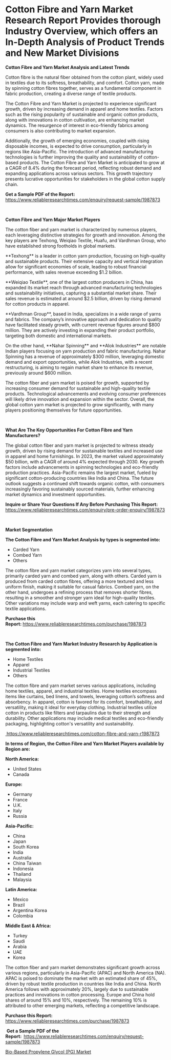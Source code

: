 <p><h1>Cotton Fibre and Yarn Market Research Report Provides thorough Industry Overview, which offers an In-Depth Analysis of Product Trends and New Market Divisions</h1></p><p><strong>Cotton Fibre and Yarn Market Analysis and Latest Trends</strong></p>
<p><p>Cotton fibre is the natural fiber obtained from the cotton plant, widely used in textiles due to its softness, breathability, and comfort. Cotton yarn, made by spinning cotton fibres together, serves as a fundamental component in fabric production, creating a diverse range of textile products. </p><p>The Cotton Fibre and Yarn Market is projected to experience significant growth, driven by increasing demand in apparel and home textiles. Factors such as the rising popularity of sustainable and organic cotton products, along with innovations in cotton cultivation, are enhancing market dynamics. The resurgence of interest in eco-friendly fabrics among consumers is also contributing to market expansion.</p><p>Additionally, the growth of emerging economies, coupled with rising disposable incomes, is expected to drive consumption, particularly in regions like Asia-Pacific. The introduction of advanced manufacturing technologies is further improving the quality and sustainability of cotton-based products. The Cotton Fibre and Yarn Market is anticipated to grow at a CAGR of 8.4% during the forecast period, reflecting robust demand and expanding applications across various sectors. This growth trajectory presents lucrative opportunities for stakeholders in the global cotton supply chain.</p></p>
<p><strong>Get a Sample PDF of the Report:&nbsp;</strong> <a href="https://www.reliableresearchtimes.com/enquiry/request-sample/1987873?utm_campaign=1933&utm_medium=2&utm_source=Github&utm_content=ia&utm_term=05022025&utm_id=cotton-fibre-and-yarn">https://www.reliableresearchtimes.com/enquiry/request-sample/1987873</a></p>
<p>&nbsp;</p>
<p><strong>Cotton Fibre and Yarn Major Market Players</strong></p>
<p><p>The cotton fiber and yarn market is characterized by numerous players, each leveraging distinctive strategies for growth and innovation. Among the key players are Texhong, Weiqiao Textile, Huafu, and Vardhman Group, who have established strong footholds in global markets.</p><p>**Texhong** is a leader in cotton yarn production, focusing on high-quality and sustainable products. Their extensive capacity and vertical integration allow for significant economies of scale, leading to robust financial performance, with sales revenue exceeding $1.2 billion.</p><p>**Weiqiao Textile**, one of the largest cotton producers in China, has expanded its market reach through advanced manufacturing technologies and sustainability initiatives, capturing a substantial market share. Their sales revenue is estimated at around $2.5 billion, driven by rising demand for cotton products in apparel.</p><p>**Vardhman Group**, based in India, specializes in a wide range of yarns and fabrics. The company’s innovative approach and dedication to quality have facilitated steady growth, with current revenue figures around $800 million. They are actively investing in expanding their product portfolio, targeting both domestic and international markets.</p><p>On the other hand, **Nahar Spinning** and **Alok Industries** are notable Indian players focusing on yarn production and fabric manufacturing. Nahar Spinning has a revenue of approximately $300 million, leveraging domestic demand and export opportunities, while Alok Industries, with a recent restructuring, is aiming to regain market share to enhance its revenue, previously around $600 million.</p><p>The cotton fiber and yarn market is poised for growth, supported by increasing consumer demand for sustainable and high-quality textile products. Technological advancements and evolving consumer preferences will likely drive innovation and expansion within the sector. Overall, the global cotton yarn market is projected to grow significantly, with many players positioning themselves for future opportunities.</p></p>
<p>&nbsp;</p>
<p><strong>What Are The Key Opportunities For Cotton Fibre and Yarn Manufacturers?</strong></p>
<p><p>The global cotton fiber and yarn market is projected to witness steady growth, driven by rising demand for sustainable textiles and increased use in apparel and home furnishings. In 2023, the market valued approximately $50 billion, with a CAGR of around 4% expected through 2030. Key growth factors include advancements in spinning technologies and eco-friendly production practices. Asia-Pacific remains the largest market, fueled by significant cotton-producing countries like India and China. The future outlook suggests a continued shift towards organic cotton, with consumers increasingly favoring sustainably sourced materials, further enhancing market dynamics and investment opportunities.</p></p>
<p><strong>Inquire or Share Your Questions If Any Before Purchasing This Report:</strong> <a href="https://www.reliableresearchtimes.com/enquiry/pre-order-enquiry/1987873?utm_campaign=1933&utm_medium=2&utm_source=Github&utm_content=ia&utm_term=05022025&utm_id=cotton-fibre-and-yarn">https://www.reliableresearchtimes.com/enquiry/pre-order-enquiry/1987873</a></p>
<p>&nbsp;</p>
<p><strong>Market Segmentation</strong></p>
<p><strong>The Cotton Fibre and Yarn Market Analysis by types is segmented into:</strong></p>
<p><ul><li>Carded Yarn</li><li>Combed Yarn</li><li>Others</li></ul></p>
<p><p>The cotton fibre and yarn market categorizes yarn into several types, primarily carded yarn and combed yarn, along with others. Carded yarn is produced from carded cotton fibres, offering a more textured and less uniform finish, making it suitable for casual fabrics. Combed yarn, on the other hand, undergoes a refining process that removes shorter fibres, resulting in a smoother and stronger yarn ideal for high-quality textiles. Other variations may include warp and weft yarns, each catering to specific textile applications.</p></p>
<p><strong>Purchase this Report:&nbsp;</strong><a href="https://www.reliableresearchtimes.com/purchase/1987873?utm_campaign=1933&utm_medium=2&utm_source=Github&utm_content=ia&utm_term=05022025&utm_id=cotton-fibre-and-yarn">https://www.reliableresearchtimes.com/purchase/1987873</a></p>
<p>&nbsp;</p>
<p><strong>The Cotton Fibre and Yarn Market Industry Research by Application is segmented into:</strong></p>
<p><ul><li>Home Textiles</li><li>Apparel</li><li>Industrial Textiles</li><li>Others</li></ul></p>
<p><p>The cotton fibre and yarn market serves various applications, including home textiles, apparel, and industrial textiles. Home textiles encompass items like curtains, bed linens, and towels, leveraging cotton’s softness and absorbency. In apparel, cotton is favored for its comfort, breathability, and versatility, making it ideal for everyday clothing. Industrial textiles utilize cotton in products like filters and tarpaulins due to their strength and durability. Other applications may include medical textiles and eco-friendly packaging, highlighting cotton's versatility and sustainability.</p></p>
<p><a href="https://www.reliableresearchtimes.com/cotton-fibre-and-yarn-r1987873?utm_campaign=1933&utm_medium=2&utm_source=Github&utm_content=ia&utm_term=05022025&utm_id=cotton-fibre-and-yarn">&nbsp;https://www.reliableresearchtimes.com/cotton-fibre-and-yarn-r1987873</a></p>
<p><strong>In terms of Region, the Cotton Fibre and Yarn Market Players available by Region are:</strong></p>
<p>
    <p> <strong> North America: </strong>
        <ul>
            <li>United States</li>
            <li>Canada</li>
        </ul>
        </p> 
    <p> <strong> Europe: </strong>
        <ul>
            <li>Germany</li>
            <li>France</li>
            <li>U.K.</li>
            <li>Italy</li>
            <li>Russia</li>
        </ul>
        </p> 
    <p> <strong> Asia-Pacific: </strong>
        <ul>
            <li>China</li>
            <li>Japan</li>
            <li>South Korea</li>
            <li>India</li>
            <li>Australia</li>
            <li>China Taiwan</li>
            <li>Indonesia</li>
            <li>Thailand</li>
            <li>Malaysia</li>
        </ul>
        </p> 
    <p> <strong> Latin America: </strong>
        <ul>
            <li>Mexico</li>
            <li>Brazil</li>
            <li>Argentina Korea</li>
            <li>Colombia</li>
        </ul>
        </p> 
    <p> <strong> Middle East & Africa: </strong>
        <ul>
            <li>Turkey</li>
            <li>Saudi</li>
            <li>Arabia</li>
            <li>UAE</li>
            <li>Korea</li>
        </ul>
    </p>
    </p>
<p><p>The cotton fiber and yarn market demonstrates significant growth across various regions, particularly in Asia-Pacific (APAC) and North America (NA). APAC is poised to dominate the market with an estimated share of 45%, driven by robust textile production in countries like India and China. North America follows with approximately 20%, largely due to sustainable practices and innovations in cotton processing. Europe and China hold shares of around 15% and 10%, respectively. The remaining 10% is attributed to other emerging markets, reflecting a competitive landscape.</p></p>
<p><strong>Purchase this Report: </strong><a href="https://www.reliableresearchtimes.com/purchase/1987873?utm_campaign=1933&utm_medium=2&utm_source=Github&utm_content=ia&utm_term=05022025&utm_id=cotton-fibre-and-yarn">https://www.reliableresearchtimes.com/purchase/1987873</a></p>
<p>&nbsp;<strong>Get a Sample PDF of the Report:&nbsp;&nbsp;</strong><a href="https://www.reliableresearchtimes.com/enquiry/request-sample/1987873?utm_campaign=1933&utm_medium=2&utm_source=Github&utm_content=ia&utm_term=05022025&utm_id=cotton-fibre-and-yarn">https://www.reliableresearchtimes.com/enquiry/request-sample/1987873</a></p>
<p><strong></strong></p>
<p><p><a href="https://github.com/nathandecarvalho/Market-Research-Report-List-5/blob/main/bio-based-propylene-glycol-pg-market.md?utm_campaign=1933&utm_medium=2&utm_source=Github&utm_content=ia&utm_term=05022025&utm_id=cotton-fibre-and-yarn">Bio-Based Propylene Glycol (PG) Market</a></p></p>
